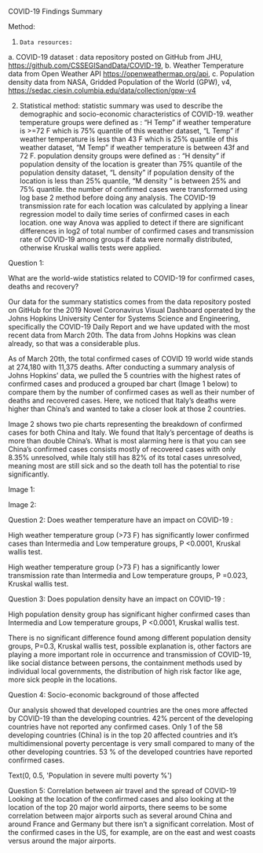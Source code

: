 COVID-19 Findings Summary




Method:
1.     Data resources:
a.     COVID-19 dataset : data repository posted on GitHub from JHU, https://github.com/CSSEGISandData/COVID-19,
b.     Weather Temperature data from Open Weather API https://openweathermap.org/api,
c.      Population density data from NASA, Gridded Population of the World (GPW), v4, https://sedac.ciesin.columbia.edu/data/collection/gpw-v4


2.   Statistical method: statistic summary was used to describe the demographic and  socio-economic characteristics of COVID-19. weather temperature groups were defined as : “H Temp” if weather temperature is >=72 F which is 75% quantile of this weather dataset, “L Temp” if weather temperature is less than 43 F which is 25% quantile of this weather dataset, “M Temp” if weather temperature is between 43f and 72 F. population density groups were defined as : “H density” if population density of the location is greater than 75% quantile of the population density dataset, “L density” if population density of the location is less than 25% quantile, “M density ” is between 25% and 75% quantile.
the number of confirmed cases were transformed using log base 2 method before doing any analysis.  The COVID-19 transmission rate for each location was calculated by applying a linear regression model to daily time series of confirmed cases in each location. one way Anova was applied to detect if there are significant differences in log2 of total number of confirmed cases and transmission rate of COVID-19 among groups if data were normally distributed, otherwise Kruskal wallis tests were applied.


Question 1:

What are the world-wide statistics related to COVID-19 for confirmed cases, deaths and recovery?

Our data for the summary statistics comes from the data repository posted on GitHub for the 2019 Novel Coronavirus Visual Dashboard operated by the Johns Hopkins University Center for Systems Science and Engineering, specifically the COVID-19 Daily Report and we have updated with the most recent data from March 20th. The data from Johns Hopkins was clean already, so that was a considerable plus.  

As of March 20th, the total confirmed cases of COVID 19 world wide stands at 274,180 with 11,375 deaths. After conducting a summary analysis of Johns Hopkins’ data, we pulled the 5 countries with the highest rates of confirmed cases and produced a grouped bar chart (Image 1 below) to compare them by the number of confirmed cases as well as their number of deaths and recovered cases. Here, we noticed that Italy’s deaths were higher than China’s and wanted to take a closer look at those 2 countries.

Image 2 shows two pie charts representing the breakdown of confirmed cases for both China and Italy. We found that Italy’s percentage of deaths is more than double China’s. What is most alarming here is that you can see China’s confirmed cases consists mostly of recovered cases with only 8.35% unresolved, while Italy still has 82% of its total cases unresolved, meaning most are still sick and so the death toll has the potential to rise significantly.        

Image 1:



Image 2:

Question 2:
Does  weather temperature have an impact on COVID-19 :
 
High weather temperature group (>73 F) has significantly lower confirmed cases than Intermedia and Low temperature groups, P <0.0001, Kruskal wallis test.
 
High weather temperature group (>73 F) has a significantly lower transmission rate than Intermedia and Low temperature groups, P =0.023, Kruskal wallis test.
 
Question 3:
Does population density have an impact on COVID-19 :


High population density group has significant higher confirmed cases than Intermedia and Low temperature groups, P <0.0001, Kruskal wallis test.


There is no significant difference found among different population density groups, P=0.3, Kruskal wallis test, possible explanation is, other factors are playing a more important role in occurrence and transmission of COVID-19, like social distance between persons, the containment methods used by individual local governments, the distribution of high risk factor like age, more sick people in the locations.  


 Question 4:
 Socio-economic background of those affected

Our analysis showed that developed countries are the ones more affected by COVID-19 than the developing countries.  42% percent of the developing countries have not reported any confirmed cases.  Only 1 of the 58 developing countries (China) is in the top 20 affected countries and it’s multidimensional poverty percentage is very small compared to many of the other developing countries.  53 % of the developed countries have reported confirmed cases.

Text(0, 0.5, 'Population in severe multi poverty %')


 Question 5: 
 Correlation between air travel and the spread of COVID-19
Looking at the location of the confirmed cases and also looking at the location of the top 20 major world airports, there seems to be some correlation between major airports such as several around China and around France and Germany but there isn’t a significant correlation.  Most of the confirmed cases in the US, for example, are on the east and west coasts versus around the major airports.




